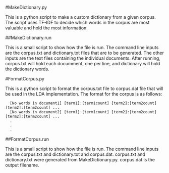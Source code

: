 #MakeDictionary.py

This is a python script to make a custom dictionary from a given corpus. 
The script uses TF-IDF to decide which words in the corpus are most valuable and hold the most information.

##MakeDictionary.run

This is a small script to show how the file is run.
The command line inputs are the corpus.txt and dictionary.txt files that are to be generated.
The other inputs are the text files containing the individual documents.
After running, corpus.txt will hold each documment, one per line, and dictionary will hold the dictionary words.

#FormatCorpus.py

This is a python script to format the corpus.txt file to corpus.dat file that will be used in the LDA implementation.
The format for the corpus is as follows:
```
  [No words in document1] [term1]:[term1count] [term2]:[term2count] [term2]:[term2count] ...
  [No words in document2] [term1]:[term1count] [term2]:[term2count] [term2]:[term2count] ...
  .
  .
  .
```

##FormatCorpus.run

This is a small script to show how the file is run.
The command line inputs are the corpus.txt and dictionary.txt and corpus.dat.
corpus.txt and dictionary.txt were generated from MakeDictionary.py. corpus.dat is the output filename.
